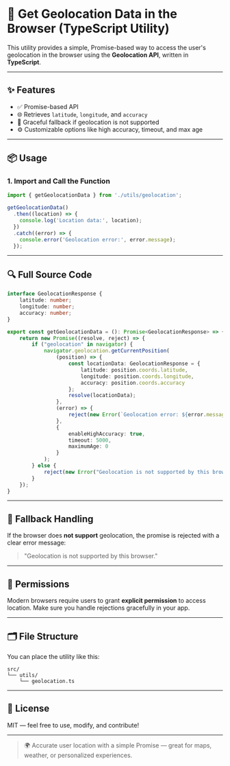# 📍 Get Geolocation Data in the Browser (TypeScript Utility)

This utility provides a simple, Promise-based way to access the user's geolocation in the browser using the **Geolocation API**, written in **TypeScript**.

---

## ✨ Features

- ✅ Promise-based API
- 🌐 Retrieves `latitude`, `longitude`, and `accuracy`
- 🔐 Graceful fallback if geolocation is not supported
- ⚙️ Customizable options like high accuracy, timeout, and max age

---

## 📦 Usage

### 1. Import and Call the Function

```ts
import { getGeolocationData } from './utils/geolocation';

getGeolocationData()
  .then((location) => {
    console.log('Location data:', location);
  })
  .catch((error) => {
    console.error('Geolocation error:', error.message);
  });
```

---

## 🔍 Full Source Code

```ts
interface GeolocationResponse {
    latitude: number;
    longitude: number;
    accuracy: number;
}

export const getGeolocationData = (): Promise<GeolocationResponse> => {
    return new Promise((resolve, reject) => {
        if ("geolocation" in navigator) {
            navigator.geolocation.getCurrentPosition(
                (position) => {
                    const locationData: GeolocationResponse = {
                        latitude: position.coords.latitude,
                        longitude: position.coords.longitude,
                        accuracy: position.coords.accuracy
                    };
                    resolve(locationData);
                },
                (error) => {
                    reject(new Error(`Geolocation error: ${error.message}`));
                },
                {
                    enableHighAccuracy: true,
                    timeout: 5000,
                    maximumAge: 0
                }
            );
        } else {
            reject(new Error("Geolocation is not supported by this browser."));
        }
    });
}
```

---

## 🚫 Fallback Handling

If the browser does **not support** geolocation, the promise is rejected with a clear error message:

> "Geolocation is not supported by this browser."

---

## 🔐 Permissions

Modern browsers require users to grant **explicit permission** to access location. Make sure you handle rejections gracefully in your app.

---

## 🗂️ File Structure

You can place the utility like this:

```
src/
└── utils/
    └── geolocation.ts
```

---

## 📝 License

MIT — feel free to use, modify, and contribute!

---

> 🌍 Accurate user location with a simple Promise — great for maps, weather, or personalized experiences.
